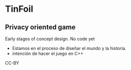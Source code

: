 # TinFoil
Privacy oriented game
---------------------

Early stages of concept design. No code yet


* Estamos en el proceso de diseñar el mundo y la historia. 
* intención de hacer el juego en C++




CC-BY 
